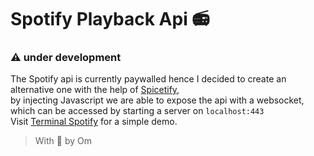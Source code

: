 # Spotify Playback Api 📻

### ⚠️ under development

The Spotify api is currently paywalled hence I decided to create an alternative one with the help of [Spicetify](https://spicetify.app/),  
by injecting Javascript we are able to expose the api with a websocket,  
which can be accessed by starting a server on `localhost:443`  
Visit [Terminal Spotify](https://github.com/Om-Thorat/Term-Spotify) for a simple demo.

> With 💖 by Om